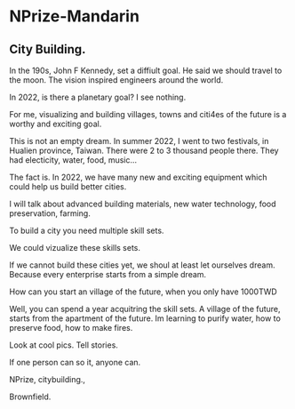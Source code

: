 # NPrize-Mandarin

## City Building. 

In the 190s, John F Kennedy, set a diffiult goal. He said we should travel to the moon. The vision inspired engineers around the world. 

In 2022, is there a planetary goal? I see nothing. 

For me, visualizing and building villages, towns and citi4es of the future is a worthy and exciting goal. 

This is not an empty dream. In summer 2022, I went to two festivals, in Hualien province, Taiwan. There were 2 to 3 thousand people there. They had electicity, water, food, music...

The fact is. In 2022, we have many new and exciting equipment which could help us build better cities. 

I will talk about advanced building materials, new water technology, food preservation, farming.

To build a city you need multiple skill sets. 

We could vizualize these skills sets.

If we cannot build these cities yet, we shoul at least let ourselves dream. Because every enterprise starts from a simple dream. 

How can you start an village of the future, when you only have 1000TWD 

Well, you can spend a year acquitring the skill sets. A village of the future, starts from the apartment of the future. Im learning to purify water, how to preserve food, how to make fires. 

Look at cool pics. Tell stories. 

If one person can so it, anyone can. 

NPrize, citybuilding.,

Brownfield. 
